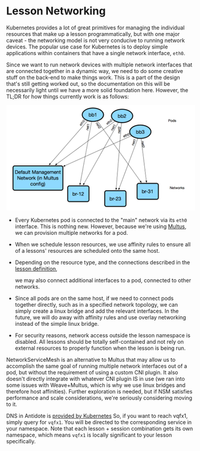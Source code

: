 # Lesson Networking

Kubernetes provides a lot of great primitives for managing the individual resources that make up a lesson programmatically, but with one major caveat - the networking model is not very conducive to running network devices. The popular use case for Kubernetes is to deploy simple applications within containers that have a single network interface, `eth0`.

Since we want to run network devices with multiple network interfaces that are connected together in a dynamic way, we need to do some creative stuff on the back-end to make things work. This is a part of the design that's still getting worked out, so the documentation on this will be necessarily light until we have a more solid foundation here. However, the TL;DR for how things currently work is as follows:

![](../../.gitbook/assets/lessonsnetworking.png)

* Every Kubernetes pod is connected to the "main" network via its `eth0` interface. This is nothing new. However, because we're using [Multus](https://github.com/intel/multus-cni), we can provision multiple networks for a pod.
* When we schedule lesson resources, we use affinity rules to ensure all of a lessons' resources are scheduled onto the same host.
* Depending on the resource type, and the connections described in the [lesson definition](../object-reference/lessons/),

  we may also connect additional interfaces to a pod, connected to other networks.

* Since all pods are on the same host, if we need to connect pods together directly, such as in a specified network topology, we can simply create a linux bridge and add the relevant interfaces. In the future, we will do away with affinity rules and use overlay networking instead of the simple linux bridge.
* For security reasons, network access outside the lesson namespace is disabled. All lessons should be totally self-contained and not rely on external resources to properly function when the lesson is being run.

NetworkServiceMesh is an alternative to Multus that may allow us to accomplish the same goal of running multiple network interfaces out of a pod, but without the requirement of using a custom CNI plugin. It also doesn't directly integrate with whatever CNI plugin IS in use \(we ran into some issues with Weave+Multus, which is why we use linux bridges and therefore host affinities\). Further exploration is needed, but if NSM satisfies performance and scale considerations, we're seriously considering moving to it.

DNS in Antidote is [provided by Kubernetes](https://kubernetes.io/docs/concepts/services-networking/dns-pod-service/) So, if you want to reach vqfx1, simply query for `vqfx1`. You will be directed to the corresponding service in your namespace. Note that each lesson + session combination gets its own namespace, which means `vqfx1` is locally significant to your lesson specifically.

